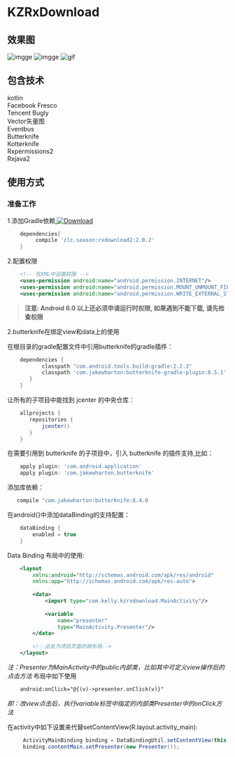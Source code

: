 # KZRxDownload

## 效果图
![imgge](https://github.com/zongkaili/KZRxDownload_kotlin/blob/master/screen/img1.jpg)
![imgge](https://github.com/zongkaili/KZRxDownload_kotlin/blob/master/screen/img2.jpg)
![gif](https://github.com/zongkaili/KZRxDownload_kotlin/blob/master/screen/device-2017-06-15-141737.gif)

## 包含技术
kotlin</br>
Facebook Fresco</br>
Tencent Bugly</br>
Vector矢量图</br>
Eventbus</br>
Butterknife</br>
Kotterknife</br>
Rxpermissions2</br>
Rxjava2</br>

## 使用方式

### 准备工作

1.添加Gradle依赖[ ![Download](https://api.bintray.com/packages/ssseasonnn/android/RxDownload2/images/download.svg) ](https://bintray.com/ssseasonnn/android/RxDownload2/_latestVersion)

```groovy
	dependencies{
         compile 'zlc.season:rxdownload2:2.0.2'
	}
```

2.配置权限

```xml
 	<!-- 在XML中设置权限 -->
	<uses-permission android:name="android.permission.INTERNET"/>
    <uses-permission android:name="android.permission.MOUNT_UNMOUNT_FILESYSTEMS"/>
    <uses-permission android:name="android.permission.WRITE_EXTERNAL_STORAGE"/>
```

> **注意: Android 6.0 以上还必须申请运行时权限, 如果遇到不能下载, 请先检查权限**

2.butterknife在绑定view和data上的使用

在根目录的gradle配置文件中引用butterknife的gradle插件：
```groovy
    dependencies {
           classpath "com.android.tools.build:gradle:2.2.3"
           classpath 'com.jakewharton:butterknife-gradle-plugin:8.5.1'
       }
    }
```

让所有的子项目中能找到 jcenter 的中央仓库：
```groovy
    allprojects {
       repositories {
           jcenter()
       }
    }
```
在需要引用到 butterknife 的子项目中，引入 butterknife 的插件支持,比如：
```groovy
    apply plugin: 'com.android.application'
    apply plugin: 'com.jakewharton.butterknife'
```
添加库依赖：
```groovy
   compile "com.jakewharton:butterknife:8.4.0
```
在android{}中添加dataBinding的支持配置：
```groovy
    dataBinding {
        enabled = true
    }
```
Data Binding 布局中的使用:
```xml
    <layout
        xmlns:android="http://schemas.android.com/apk/res/android"
        xmlns:app="http://schemas.android.com/apk/res-auto">
    
        <data>
            <import type="com.kelly.kzrxdownload.MainActivity"/>
    
            <variable
                name="presenter"
                type="MainActivity.Presenter"/>
        </data>
        
        <!--此处为项目页面的根布局-->
    </layout>
```
*注：Presenter为MainActivity中的public内部类，比如其中可定义view操作后的点击方法*
布局中如下使用
```xml
    android:onClick="@{(v)->presenter.onClick(v)}"
```
*即：改view点击后，执行variable标签中指定的内部类Presenter中的onClick方法*

在activity中如下设置来代替setContentView(R.layout.activity_main):
```java
     ActivityMainBinding binding = DataBindingUtil.setContentView(this,R.layout.activity_main);
     binding.contentMain.setPresenter(new Presenter());
```
